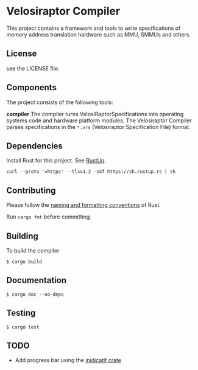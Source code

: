 # Velosiraptor Compiler

This project contains a framework and tools to write specifications of
memory address translation hardware such as MMU, SMMUs and others.

## License

see the LICENSE file.

## Components

The project consists of the following tools:

**compiler**
The compiler turns VelosiRaptorSpecifications into operating systems code and
hardware platform modules.
The Velosiraptor Compiler parses specifications in the `*.vrs` (Velosiraptor Specification File)
format.


## Dependencies

Install Rust for this project. See [RustUp](https://rustup.rs/).

```
curl --proto '=https' --tlsv1.2 -sSf https://sh.rustup.rs | sh

```

## Contributing

Please follow the [naming and formatting conventions](https://doc.rust-lang.org/1.0.0/style/style/naming/README.html)
of Rust.

Run `cargo fmt` before committing.

## Building

To build the compiler

```
$ cargo build
```

## Documentation

```
$ cargo doc --no-deps
```


## Testing

```
$ cargo test
```

## TODO
- Add progress bar using the [inidicatif crate](https://docs.rs/indicatif/0.16.2/indicatif/)
